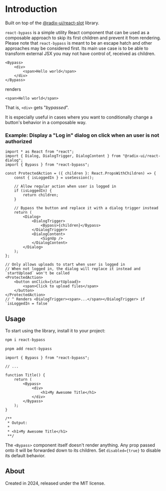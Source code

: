 # Introduction

Built on top of the [@radix-ui/react-slot](https://www.radix-ui.com/primitives/docs/utilities/slot) library.

`react-bypass` is a simple utility React component that can be used as a composable approach to skip its first children and prevent it from rendering. Please note that `react-bypass` is meant to be an escape hatch and other approaches may be considered first. Its main use case is to be able to transform external JSX you may not have control of, received as children.

```tsx
<Bypass>
    <div>
        <span>Hello world</span>
    </div>
</Bypass>
```

renders

```tsx
<span>Hello world</span>
```

That is, `<div>` gets "_bypassed_".

It is especially useful in cases where you want to conditionally change a button's behavior in a composable way.

### Example: Display a "Log in" dialog on click when an user is not authorized

```tsx
import * as React from "react";
import { Dialog, DialogTrigger, DialogContent } from "@radix-ui/react-dialog";
import { Bypass } from "react-bypass";

const ProtectedAction = ({ children }: React.PropsWithChildren) => {
    const { isLoggedIn } = useSession();

    // Allow regular action when user is logged in
    if (isLoggedIn) {
        return children;
    }

    // Bypass the button and replace it with a dialog trigger instead
    return (
        <Dialog>
            <DialogTrigger>
                <Bypass>{children}</Bypass>
            </DialogTrigger>
            <DialogContent>
                <SignUp />
            </DialogContent>
        </Dialog>
    );
};
```

```tsx
// Only allows uploads to start when user is logged in
// When not logged in, the dialog will replace it instead and `startUpload` won't be called
<ProtectedAction>
    <button onClick={startUpload}>
        <span>Click to upload files</span>
    </button>
</ProtectedAction>
// ^ Renders <DialogTrigger><span>...</span></DialogTrigger> if `isLoggedIn = false`
```

## Usage

To start using the library, install it to your project:

```bash
npm i react-bypass
```

```bash
pnpm add react-bypass
```

```tsx
import { Bypass } from "react-bypass";

// ...

function Title() {
    return (
        <Bypass>
            <div>
                <h1>My Awesome Title</h1>
            </div>
        </Bypass>
    );
}

/**
 * Output:
 *
 * <h1>My Awesome Title</h1>
 **/
```

The `<Bypass>` component itself doesn't render anything. Any prop passed onto it will be forwarded down to its children.
Set `disabled={true}` to disable its default behavior.

## About

Created in 2024, released under the MIT license.

